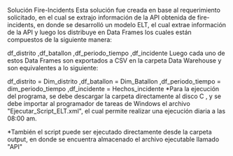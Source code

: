Solución Fire-Incidents Esta solución fue creada en base al requerimiento solicitado, en el cual se extrajo información de la API obtenida de fire-incidents, en donde se desarrolló un modelo ELT, el cual extrae información de la API y luego los distribuye en Data Frames los cuales están compuestos de la siguiente manera:

  df_distrito
  ,df_batallon
  ,df_periodo_tiempo
  ,df_incidente
Luego cada uno de estos Data Frames son exportados a CSV en la carpeta Data Warehouse y son equivalentes a lo siguiente:

  df_distrito = Dim_distrito
  ,df_batallon = Dim_Batallon
  ,df_periodo_tiempo = dim_periodo_tiempo
  ,df_incidente = Hechos_incidente
*Para la ejecución del programa, se debe descargar la carpeta directamente al disco C , y se debe importar al programador de tareas de Windows el archivo "Ejecutar_Script_ELT.xml", el cual permite realizar una ejecución diaria a las 08:00 am.

*También el script puede ser ejecutado directamente desde la carpeta output, en donde se encuentra almacenado el archivo ejecutable llamado "API"
